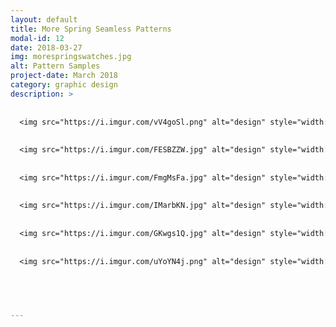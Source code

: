 ```yaml
---
layout: default
title: More Spring Seamless Patterns
modal-id: 12
date: 2018-03-27
img: morespringswatches.jpg
alt: Pattern Samples
project-date: March 2018
category: graphic design
description: >
  
  
  <img src="https://i.imgur.com/vV4goSl.png" alt="design" style="width: 100%;"/>
  
    
  <img src="https://i.imgur.com/FESBZZW.jpg" alt="design" style="width: 100%;"/>
  
  
  <img src="https://i.imgur.com/FmgMsFa.jpg" alt="design" style="width: 100%;"/>
  
  
  <img src="https://i.imgur.com/IMarbKN.jpg" alt="design" style="width: 100%;"/>
  
  
  <img src="https://i.imgur.com/GKwgs1Q.jpg" alt="design" style="width: 100%;"/>
  
  
  <img src="https://i.imgur.com/uYoYN4j.png" alt="design" style="width: 100%;"/>
  
  



---
```

